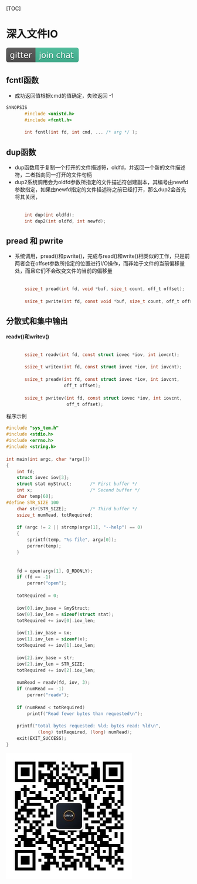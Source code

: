 [TOC]

# 深入文件IO

[git仓库]:<https://github.com/zzu-andrew/linux-sys>

![img](./../../doc/picture/gitchat.svg)

## fcntl函数

- 成功返回值根据cmd的值确定，失败返回 -1

```c
SYNOPSIS
       #include <unistd.h>
       #include <fcntl.h>

       int fcntl(int fd, int cmd, ... /* arg */ );

```

## dup函数

- dup函数用于复制一个打开的文件描述符，oldfd，并返回一个新的文件描述符，二者指向同一打开的文件句柄
- dup2系统调用会为oldfd参数所指定的文件描述符创建副本，其编号由newfd参数指定，如果由newfd指定的文件描述符之前已经打开，那么dup2会首先将其关闭，

```c       #include <unistd.h>

       int dup(int oldfd);
       int dup2(int oldfd, int newfd);
```

## pread 和 pwrite

- 系统调用，pread()和pwrite()，完成与read()和write()相类似的工作，只是前两者会在offset参数所指定的位置进行I/O操作，而非始于文件的当前偏移量处，而且它们不会改变文件的当前的偏移量

```c       #include <unistd.h>

       ssize_t pread(int fd, void *buf, size_t count, off_t offset);

       ssize_t pwrite(int fd, const void *buf, size_t count, off_t offset);
```



## 分散式和集中输出

**readv()和writev()**

```c       #include <sys/uio.h>

       ssize_t readv(int fd, const struct iovec *iov, int iovcnt);

       ssize_t writev(int fd, const struct iovec *iov, int iovcnt);

       ssize_t preadv(int fd, const struct iovec *iov, int iovcnt,
                      off_t offset);

       ssize_t pwritev(int fd, const struct iovec *iov, int iovcnt,
                       off_t offset);
```



程序示例

```c
#include "sys_tem.h"
#include <stdio.h>
#include <errno.h>
#include <string.h>

int main(int argc, char *argv[])
{
    int fd;
    struct iovec iov[3];
    struct stat myStruct;       /* First buffer */
    int x;                      /* Second buffer */
    char temp[60];
#define STR_SIZE 100
    char str[STR_SIZE];         /* Third buffer */
    ssize_t numRead, totRequired;

    if (argc != 2 || strcmp(argv[1], "--help") == 0)
    {
        sprintf(temp, "%s file", argv[0]);
        perror(temp);
    }
        

    fd = open(argv[1], O_RDONLY);
    if (fd == -1)
        perror("open");

    totRequired = 0;

    iov[0].iov_base = &myStruct;
    iov[0].iov_len = sizeof(struct stat);
    totRequired += iov[0].iov_len;

    iov[1].iov_base = &x;
    iov[1].iov_len = sizeof(x);
    totRequired += iov[1].iov_len;

    iov[2].iov_base = str;
    iov[2].iov_len = STR_SIZE;
    totRequired += iov[2].iov_len;

    numRead = readv(fd, iov, 3);
    if (numRead == -1)
        perror("readv");

    if (numRead < totRequired)
        printf("Read fewer bytes than requested\n");

    printf("total bytes requested: %ld; bytes read: %ld\n",
            (long) totRequired, (long) numRead);
    exit(EXIT_SUCCESS);
}

```







































![码上嵌入式](./../../doc/picture/weixin.jpg)









